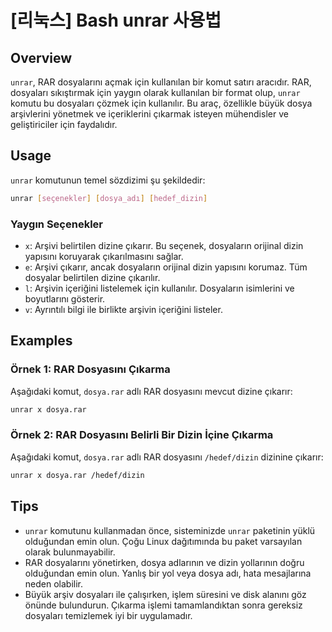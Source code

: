 # [리눅스] Bash unrar 사용법

## Overview
`unrar`, RAR dosyalarını açmak için kullanılan bir komut satırı aracıdır. RAR, dosyaları sıkıştırmak için yaygın olarak kullanılan bir format olup, `unrar` komutu bu dosyaları çözmek için kullanılır. Bu araç, özellikle büyük dosya arşivlerini yönetmek ve içeriklerini çıkarmak isteyen mühendisler ve geliştiriciler için faydalıdır.

## Usage
`unrar` komutunun temel sözdizimi şu şekildedir:

```bash
unrar [seçenekler] [dosya_adı] [hedef_dizin]
```

### Yaygın Seçenekler
- `x`: Arşivi belirtilen dizine çıkarır. Bu seçenek, dosyaların orijinal dizin yapısını koruyarak çıkarılmasını sağlar.
- `e`: Arşivi çıkarır, ancak dosyaların orijinal dizin yapısını korumaz. Tüm dosyalar belirtilen dizine çıkarılır.
- `l`: Arşivin içeriğini listelemek için kullanılır. Dosyaların isimlerini ve boyutlarını gösterir.
- `v`: Ayrıntılı bilgi ile birlikte arşivin içeriğini listeler.

## Examples
### Örnek 1: RAR Dosyasını Çıkarma
Aşağıdaki komut, `dosya.rar` adlı RAR dosyasını mevcut dizine çıkarır:

```bash
unrar x dosya.rar
```

### Örnek 2: RAR Dosyasını Belirli Bir Dizin İçine Çıkarma
Aşağıdaki komut, `dosya.rar` adlı RAR dosyasını `/hedef/dizin` dizinine çıkarır:

```bash
unrar x dosya.rar /hedef/dizin
```

## Tips
- `unrar` komutunu kullanmadan önce, sisteminizde `unrar` paketinin yüklü olduğundan emin olun. Çoğu Linux dağıtımında bu paket varsayılan olarak bulunmayabilir.
- RAR dosyalarını yönetirken, dosya adlarının ve dizin yollarının doğru olduğundan emin olun. Yanlış bir yol veya dosya adı, hata mesajlarına neden olabilir.
- Büyük arşiv dosyaları ile çalışırken, işlem süresini ve disk alanını göz önünde bulundurun. Çıkarma işlemi tamamlandıktan sonra gereksiz dosyaları temizlemek iyi bir uygulamadır.
